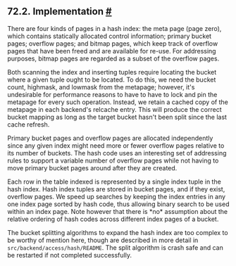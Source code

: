 ## 72.2. Implementation [#](#HASH-IMPLEMENTATION)

There are four kinds of pages in a hash index: the meta page (page zero), which contains statically allocated control information; primary bucket pages; overflow pages; and bitmap pages, which keep track of overflow pages that have been freed and are available for re-use. For addressing purposes, bitmap pages are regarded as a subset of the overflow pages.

Both scanning the index and inserting tuples require locating the bucket where a given tuple ought to be located. To do this, we need the bucket count, highmask, and lowmask from the metapage; however, it's undesirable for performance reasons to have to have to lock and pin the metapage for every such operation. Instead, we retain a cached copy of the metapage in each backend's relcache entry. This will produce the correct bucket mapping as long as the target bucket hasn't been split since the last cache refresh.

Primary bucket pages and overflow pages are allocated independently since any given index might need more or fewer overflow pages relative to its number of buckets. The hash code uses an interesting set of addressing rules to support a variable number of overflow pages while not having to move primary bucket pages around after they are created.

Each row in the table indexed is represented by a single index tuple in the hash index. Hash index tuples are stored in bucket pages, and if they exist, overflow pages. We speed up searches by keeping the index entries in any one index page sorted by hash code, thus allowing binary search to be used within an index page. Note however that there is \*no\* assumption about the relative ordering of hash codes across different index pages of a bucket.

The bucket splitting algorithms to expand the hash index are too complex to be worthy of mention here, though are described in more detail in `src/backend/access/hash/README`. The split algorithm is crash safe and can be restarted if not completed successfully.